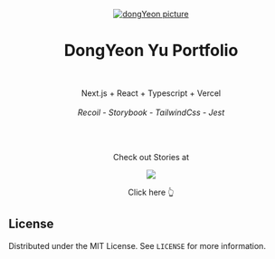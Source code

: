 <p align="center">
  <a href="https://naive-ethan-portfolio.vercel.app" target="_blank">
    <img src="https://naive-ethan-portfolio.vercel.app/dongyeon.png" alt="dongYeon picture" width="auto" height="auto">
  </a>
  <h1 align="center">DongYeon Yu Portfolio</h1>
</p>
<br/>
<p align='center'>
  Next.js + React + Typescript + Vercel <br/> <br/>
  <em>Recoil - Storybook - TailwindCss - Jest</em>
</p>

<br/>
<br/>

<p align='center'>
  Check out Stories at
</p>

<p align='center'>
  <a href="https://www.chromatic.com/library?appId=651d4f3ececc253b68754da0&branch=main">
    <img src="https://img.shields.io/badge/chromatic-FC521F?style=for-the-badge&logo=Chromatic&logoColor=white">
  </a>
</p>

<p align='center'>
  Click here 👆
</p>

## License

Distributed under the MIT License. See `LICENSE` for more information.
